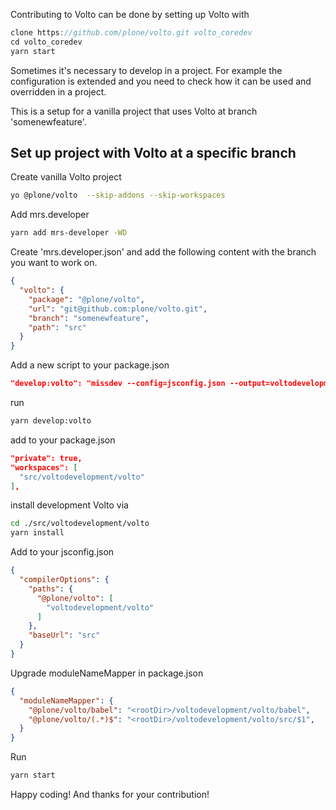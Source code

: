 Contributing to Volto can be done by setting up Volto with

```js
clone https://github.com/plone/volto.git volto_coredev
cd volto_coredev
yarn start
````

Sometimes it's necessary to develop in a project. For example the configuration is extended and you need to check how it can be used and overridden in a project.

This is a setup for a vanilla project that uses Volto at branch 'somenewfeature'.

## Set up project with Volto at a specific branch

Create vanilla Volto project

```bash
yo @plone/volto  --skip-addons --skip-workspaces
```

Add mrs.developer

```bash
yarn add mrs-developer -WD
```

Create 'mrs.developer.json' and add the following content with the branch you want to work on.

```json
{
  "volto": {
    "package": "@plone/volto",
    "url": "git@github.com:plone/volto.git",
    "branch": "somenewfeature",
    "path": "src"
  }
}
```

Add a new script to your package.json

```json
"develop:volto": "missdev --config=jsconfig.json --output=voltodevelopment"
````

run

```bash
yarn develop:volto
```

add to your package.json

```json
"private": true,
"workspaces": [
  "src/voltodevelopment/volto"
],
```

install development Volto via

```bash
cd ./src/voltodevelopment/volto
yarn install
```

Add to your jsconfig.json

```json
{
  "compilerOptions": {
    "paths": {
      "@plone/volto": [
        "voltodevelopment/volto"
      ]
    },
    "baseUrl": "src"
  }
}
````

Upgrade moduleNameMapper in package.json

```json
{
  "moduleNameMapper": {
    "@plone/volto/babel": "<rootDir>/voltodevelopment/volto/babel",
    "@plone/volto/(.*)$": "<rootDir>/voltodevelopment/volto/src/$1",
  }
}
```

Run 

```bash
yarn start
```

Happy coding! And thanks for your contribution!
